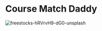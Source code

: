 # Course Match Daddy

![freestocks-hRVrvH9-dG0-unsplash](https://github.com/CSC207-2023Y-UofT/course-project-course-match-daddies/assets/80941606/9042e75d-76c0-48c6-95dc-e14e99cf0b2a)
